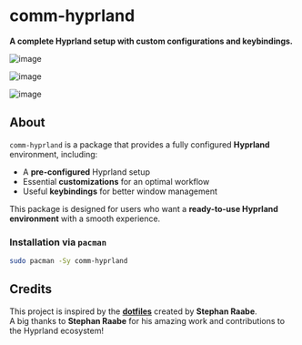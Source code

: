 # comm-hyprland

**A complete Hyprland setup with custom configurations and keybindings.**  


![image](https://github.com/user-attachments/assets/1200d50e-50de-4c74-88b2-4ae0d3273479)


![image](https://github.com/user-attachments/assets/eea6deb0-9975-4387-9f19-f8b4fb256670)


![image](https://github.com/user-attachments/assets/eb589f2f-259c-4fad-a1ed-99ab5af4f3a4)


## About  

`comm-hyprland` is a package that provides a fully configured **Hyprland** environment, including:  

- A **pre-configured** Hyprland setup  
- Essential **customizations** for an optimal workflow  
- Useful **keybindings** for better window management  

This package is designed for users who want a **ready-to-use Hyprland environment** with a smooth experience.

### Installation via `pacman`  
```sh
sudo pacman -Sy comm-hyprland
```

## Credits  

This project is inspired by the **[dotfiles](https://github.com/mylinuxforwork/dotfiles)** created by **Stephan Raabe**.  
A big thanks to **Stephan Raabe** for his amazing work and contributions to the Hyprland ecosystem!
